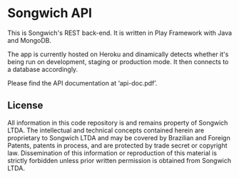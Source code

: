 Songwich API
========================================

This is Songwich's REST back-end. It is written in Play Framework with Java and MongoDB.

The app is currently hosted on Heroku and dinamically detects whether it's being run on development, staging or production mode. It then connects to a database accordingly.

Please find the API documentation at ‘api-doc.pdf’.


License
----------------------------------------
All information in this code repository is and remains property of Songwich LTDA. The intellectual and technical concepts contained herein are proprietary to Songwich LTDA and may be covered by Brazilian and Foreign Patents,
patents in process, and are protected by trade secret or copyright law. Dissemination of this information or reproduction of this material is strictly forbidden unless prior written permission is obtained from Songwich LTDA.
